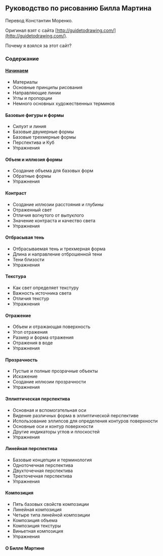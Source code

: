 ## Руководство по рисованию Билла Мартина

Перевод Константин Моренко.

Оригинал взят с сайта [http://guidetodrawing.com/](http://guidetodrawing.com/).

Почему я взялся за этот сайт?

### Содержание

#### [Начинаем](getting-started/index.md)

- Материалы
- Основные принципы рисования
- Направляющие линии
- Углы и пропорции
- Немного основных художественных терминов

#### Базовые фигуры и формы

- Силуэт и линия
- Базовые двумерные формы
- Базовые трехмерные формы
- Перспектива и Куб
- Упражнения

#### Объем и иллюзия формы

- Создание объема для базовых форм
- Обратные формы
- Упражнения

#### Контраст

- Создание иллюзии расстояния и глубины
- Отраженный свет
- Отличия вогнутого от выпуклого
- Значение контраста и качество света
- Упражнения

#### Отбрасывая тень

- Отбрасываемая тень и трехмерная форма
- Длина и направление отброшенной тени
- Тени близости
- Упражнения

#### Текстура

- Как свет определяет текстуру
- Важность источника света
- Отличия текстур
- Упражнения

#### Отражение

- Объем и отражающая поверхность
- Угол отражения
- Размер и форма отражения
- Отражения в воде
- Упражнения

#### Прозрачность

- Пустые и полные прозрачные объекты
- Искажение
- Создание иллюзии прозрачности
- Упражнения

#### Эллиптическая перспектива

- Основная и вспомогательная оси
- Видение различных форма в эллиптической перспективе
- Использование эллипсов для определения контуров поверхности
- Основные оси и контур поверхности
- Другие индикаторы углов и плоскостей
- Упражнения

#### Линейная перспектива

- Базовые концепции и терминология
- Одноточечная перспектива
- Двухточечная перспектива
- Трехточечная перспектива
- Упражнения

#### Композиция

- Пять базовых свойств композиции
- Линейная композиция
- Четыре типа линейной композиции
- Композиция объема
- Композиция текстуры
- Виньетная композиция
- Упражнения

#### О Билле Мартине
